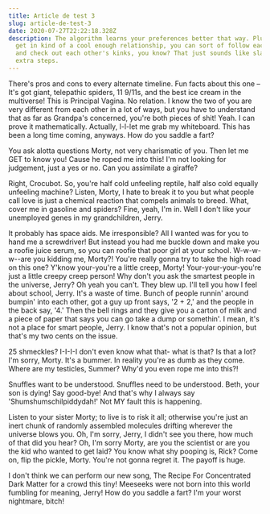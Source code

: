```yaml
---
title: Article de test 3
slug: article-de-test-3
date: 2020-07-27T22:22:18.328Z
description: The algorithm learns your preferences better that way. Plus, if you
  get in kind of a cool enough relationship, you can sort of follow each other
  and check out each other's kinks, you know? That just sounds like slavery with
  extra steps.
---
```

There's pros and cons to every alternate timeline. Fun facts about this one – It's got giant, telepathic spiders, 11 9/11s, and the best ice cream in the multiverse! This is Principal Vagina. No relation. I know the two of you are very different from each other in a lot of ways, but you have to understand that as far as Grandpa's concerned, you're both pieces of shit! Yeah. I can prove it mathematically. Actually, l-l-let me grab my whiteboard. This has been a long time coming, anyways. How do you saddle a fart?

You ask alotta questions Morty, not very charismatic of you. Then let me GET to know you! Cause he roped me into this! I'm not looking for judgement, just a yes or no. Can you assimilate a giraffe?

Right, Crocubot. So, you're half cold unfeeling reptile, half also cold equally unfeeling machine? Listen, Morty, I hate to break it to you but what people call love is just a chemical reaction that compels animals to breed. What, cover me in gasoline and spiders? Fine, yeah, I'm in. Well I don't like your unemployed genes in my grandchildren, Jerry.

It probably has space aids. Me irresponsible? All I wanted was for you to hand me a screwdriver! But instead you had me buckle down and make you a roofie juice serum, so you can roofie that poor girl at your school. W-w-w-w--are you kidding me, Morty?! You're really gonna try to take the high road on this one? Y'know your-you're a little creep, Morty! Your-your-your-you're just a little creepy creep person! Why don't you ask the smartest people in the universe, Jerry? Oh yeah you can't. They blew up. I'll tell you how I feel about school, Jerry. It's a waste of time. Bunch of people runnin' around bumpin' into each other, got a guy up front says, '2 + 2,' and the people in the back say, '4.' Then the bell rings and they give you a carton of milk and a piece of paper that says you can go take a dump or somethin'. I mean, it's not a place for smart people, Jerry. I know that's not a popular opinion, but that's my two cents on the issue.

25 shmeckles? I-I-I-I don't even know what that- what is that? Is that a lot? I'm sorry, Morty. It's a bummer. In reality you're as dumb as they come. Where are my testicles, Summer? Why'd you even rope me into this?!

Snuffles want to be understood. Snuffles need to be understood. Beth, your son is dying! Say good-bye! And that's why I always say 'Shumshumschilpiddydah!' Not MY fault this is happening.

Listen to your sister Morty; to live is to risk it all; otherwise you're just an inert chunk of randomly assembled molecules drifting wherever the universe blows you. Oh, I'm sorry, Jerry, I didn't see you there, how much of that did you hear? Oh, I'm sorry Morty, are you the scientist or are you the kid who wanted to get laid? You know what shy pooping is, Rick? Come on, flip the pickle, Morty. You're not gonna regret it. The payoff is huge.

I don't think we can perform our new song, The Recipe For Concentrated Dark Matter for a crowd this tiny! Meeseeks were not born into this world fumbling for meaning, Jerry! How do you saddle a fart? I'm your worst nightmare, bitch!

